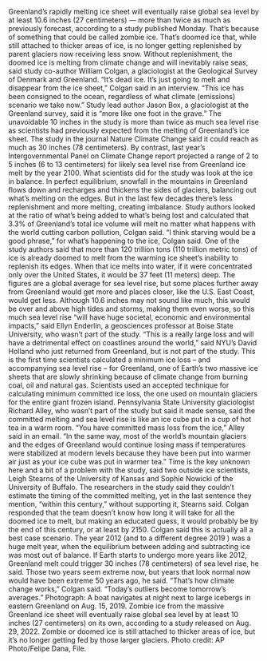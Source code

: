 Greenland’s rapidly melting ice sheet will eventually raise global sea level by at least 10.6 inches (27 centimeters) — more than twice as much as previously forecast, according to a study published Monday.
That’s because of something that could be called zombie ice. That’s doomed ice that, while still attached to thicker areas of ice, is no longer getting replenished by parent glaciers now receiving less snow. Without replenishment, the doomed ice is melting from climate change and will inevitably raise seas, said study co-author William Colgan, a glaciologist at the Geological Survey of Denmark and Greenland.
“It’s dead ice. It’s just going to melt and disappear from the ice sheet,” Colgan said in an interview. “This ice has been consigned to the ocean, regardless of what climate (emissions) scenario we take now.”
Study lead author Jason Box, a glaciologist at the Greenland survey, said it is “more like one foot in the grave.”
The unavoidable 10 inches in the study is more than twice as much sea level rise as scientists had previously expected from the melting of Greenland’s ice sheet. The study in the journal Nature Climate Change said it could reach as much as 30 inches (78 centimeters). By contrast, last year’s Intergovernmental Panel on Climate Change report projected a range of 2 to 5 inches (6 to 13 centimeters) for likely sea level rise from Greenland ice melt by the year 2100.
What scientists did for the study was look at the ice in balance. In perfect equilibrium, snowfall in the mountains in Greenland flows down and recharges and thickens the sides of glaciers, balancing out what’s melting on the edges. But in the last few decades there’s less replenishment and more melting, creating imbalance. Study authors looked at the ratio of what’s being added to what’s being lost and calculated that 3.3% of Greenland’s total ice volume will melt no matter what happens with the world cutting carbon pollution, Colgan said.
“I think starving would be a good phrase,” for what’s happening to the ice, Colgan said.
One of the study authors said that more than 120 trillion tons (110 trillion metric tons) of ice is already doomed to melt from the warming ice sheet’s inability to replenish its edges. When that ice melts into water, if it were concentrated only over the United States, it would be 37 feet (11 meters) deep.
The figures are a global average for sea level rise, but some places further away from Greenland would get more and places closer, like the U.S. East Coast, would get less. Although 10.6 inches may not sound like much, this would be over and above high tides and storms, making them even worse, so this much sea level rise “will have huge societal, economic and environmental impacts,” said Ellyn Enderlin, a geosciences professor at Boise State University, who wasn’t part of the study.
“This is a really large loss and will have a detrimental effect on coastlines around the world,” said NYU’s David Holland who just returned from Greenland, but is not part of the study.
This is the first time scientists calculated a minimum ice loss – and accompanying sea level rise – for Greenland, one of Earth’s two massive ice sheets that are slowly shrinking because of climate change from burning coal, oil and natural gas. Scientists used an accepted technique for calculating minimum committed ice loss, the one used on mountain glaciers for the entire giant frozen island.
Pennsylvania State University glaciologist Richard Alley, who wasn’t part of the study but said it made sense, said the committed melting and sea level rise is like an ice cube put in a cup of hot tea in a warm room.
“You have committed mass loss from the ice,” Alley said in an email. “In the same way, most of the world’s mountain glaciers and the edges of Greenland would continue losing mass if temperatures were stabilized at modern levels because they have been put into warmer air just as your ice cube was put in warmer tea.”
Time is the key unknown here and a bit of a problem with the study, said two outside ice scientists, Leigh Stearns of the University of Kansas and Sophie Nowicki of the University of Buffalo. The researchers in the study said they couldn’t estimate the timing of the committed melting, yet in the last sentence they mention, “within this century,” without supporting it, Stearns said.
Colgan responded that the team doesn’t know how long it will take for all the doomed ice to melt, but making an educated guess, it would probably be by the end of this century, or at least by 2150.
Colgan said this is actually all a best case scenario. The year 2012 (and to a different degree 2019 ) was a huge melt year, when the equilibrium between adding and subtracting ice was most out of balance. If Earth starts to undergo more years like 2012, Greenland melt could trigger 30 inches (78 centimeters) of sea level rise, he said. Those two years seem extreme now, but years that look normal now would have been extreme 50 years ago, he said.
“That’s how climate change works,” Colgan said. “Today’s outliers become tomorrow’s averages.”
Photograph: A boat navigates at night next to large icebergs in eastern Greenland on Aug. 15, 2019. Zombie ice from the massive Greenland ice sheet will eventually raise global sea level by at least 10 inches (27 centimeters) on its own, according to a study released on Aug. 29, 2022. Zombie or doomed ice is still attached to thicker areas of ice, but it’s no longer getting fed by those larger glaciers. Photo credit: AP Photo/Felipe Dana, File.